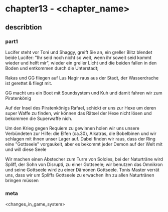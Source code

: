 # chapter13 - <chapter_name>

## describtion

###  part1

Lucifer steht vor Toni und Shaggy, greift Sie an, ein greller Blitz blendet beide
Lucifer: "Ihr seid noch nicht so weit, wenn ihr soweit seid kommt wieder und helft mir", wieder ein greller Licht und die beiden fallen in den Boden
und entkommen durch die Unterstadt;

Rakas und GG fliegen auf Lus Nagir raus aus der 
Stadt, der Wasserdrache ist gerettet & fliegt mit.

GG macht uns ein Boot mit Soundsystem und Kuh und damit fahren wir zum Piratenkönig

Auf der Insel des Piratenkönigs Rafael, schickt er uns zur Hexe um deren super Waffe zu finden, wir können das Rätsel der Hexe nicht lösen und bekommen die Superwaffe nich.

Um den Krieg gegen Requiem zu gewinnen holen wir uns unsere Verbündeten zur Hilfe: die Elfen (ca.30), Alkatras, die Bobelbinen und wir schlagen mit ihnen unser Lager auf.
Dabei finden wir raus, dass der Ring eine "Gottseele" vorgaukelt, aber es bekommt jeder Demon auf der Welt mit und will diese Seele

Wir machen einen Abstecher zum Turm von Sololes, bei der Naturträne wird Spliff, der Sohn von Disrupti, zu einer Gottseele; wir benutzen das Omnikron und seine Gottseele wird zu einer Dämonen Gottseele. Tonis Master verrät uns, dass wir um Spliffs Gottseele zu erwachen ihn zu allen Naturtränen bringen müssen
### meta

<changes_in_game_system>
